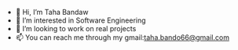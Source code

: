 - 👋 Hi, I’m Taha Bandaw
- 👀 I’m interested in Software Engineering
- 💞️ I’m looking to work on real projects
- 📫 You can reach me through my gmail:taha.bando66@gmail.com


